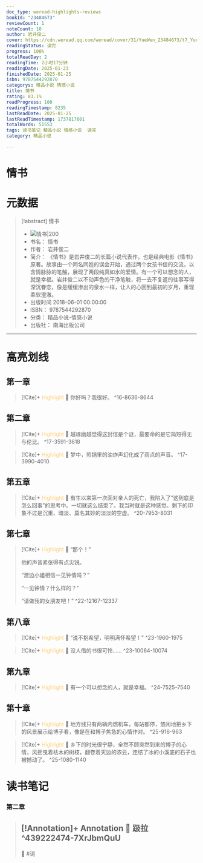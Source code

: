 ```yaml
---
doc_type: weread-highlights-reviews
bookId: "23484673"
reviewCount: 1
noteCount: 10
author: 岩井俊二
cover: https://cdn.weread.qq.com/weread/cover/31/YueWen_23484673/t7_YueWen_23484673.jpg
readingStatus: 读完
progress: 100%
totalReadDay: 2
readingTime: 2小时17分钟
readingDate: 2025-01-23
finishedDate: 2025-01-25
isbn: 9787544292870
categorys: 精品小说 情感小说
title: 情书
rating: 83.1%
readProgress: 100
readingTimestamp: 8235
lastReadDate: 2025-01-25
lastReadTimestamp: 1737817601
totalWords: 51553
tags: 读书笔记 精品小说 情感小说  读完
category: 精品小说

---
```


# 情书

# 元数据
> [!abstract] 情书
> - ![ 情书|200](https://cdn.weread.qq.com/weread/cover/31/YueWen_23484673/t7_YueWen_23484673.jpg)
> - 书名： 情书
> - 作者： 岩井俊二
> - 简介： 《情书》是岩井俊二的长篇小说代表作，也是经典电影《情书》原著。故事由一个同名同姓的误会开始，通过两个女孩书信的交流，以含情脉脉的笔触，展现了两段纯真如水的爱情。有一个可以想念的人，就是幸福。岩井俊二以不动声色的干净笔触，将一去不复返的往事写得深沉眷恋，像是缓缓渗出的泉水一样，让人的心回到最初的岁月，重现柔软澄澈。
> - 出版时间 2018-06-01 00:00:00
> - ISBN： 9787544292870
> - 分类： 精品小说-情感小说
> - 出版社： 南海出版公司



---

# 高亮划线

## 第一章

> [!Cite]+ <span style="color: #ffce78;">Highlight</span>
> 📌 你好吗？我很好。
> ^16-8636-8644
## 第二章

> [!Cite]+ <span style="color: #ffce78;">Highlight</span>
> 📌 越琢磨越觉得这封信是个谜，最要命的是它简短得无与伦比。
> ^17-3591-3618

> [!Cite]+ <span style="color: #ffce78;">Highlight</span>
> 📌 梦中，煎锅里的油炸声幻化成了雨点的声音。
> ^17-3990-4010
## 第五章

> [!Cite]+ <span style="color: #ffce78;">Highlight</span>
> 📌 有生以来第一次面对亲人的死亡，我陷入了“这到底是怎么回事”的思考中。一切就这么结束了。我当时就是这种感觉。剩下的印象不过是沉重、暗淡、莫名其妙的淡淡的空虚。
> ^20-7953-8031
## 第七章

> [!Cite]+ <span style="color: #ffce78;">Highlight</span>
> 📌 “那个！”
>
>他的声音紧张得有点尖锐。
>
>“渡边小姐相信一见钟情吗？”
>
>“一见钟情？什么样的？”
>
>“请做我的女朋友吧！”
> ^22-12167-12337
## 第八章

> [!Cite]+ <span style="color: #ffce78;">Highlight</span>
> 📌 “说不抱希望，明明满怀希望！”
> ^23-1960-1975

> [!Cite]+ <span style="color: #ffce78;">Highlight</span>
> 📌 没人借的书很可怜……
> ^23-10064-10074
## 第九章

> [!Cite]+ <span style="color: #ffce78;">Highlight</span>
> 📌 有一个可以想念的人，就是幸福。
> ^24-7525-7540
## 第十章

> [!Cite]+ <span style="color: #ffce78;">Highlight</span>
> 📌 地方线只有两辆内燃机车，每站都停，悠闲地把乡下的风景展示给博子看，像是在和博子焦急的心情作对。
> ^25-916-963

> [!Cite]+ <span style="color: #ffce78;">Highlight</span>
> 📌 乡下的时光很宁静，全然不顾突然到来的博子的心情，风摇曳着枯木的树枝，翻卷着天边的浓云，连结了冰的小溪底的石子也被撼动了。
> ^25-1080-1140
# 读书笔记

### 第二章

> [!Annotation]+ <span style="color: ;">Annotation</span>
> 📌 趿拉 
> ^439222474-7XrJbmQuU
> ---
> 💭 #词

